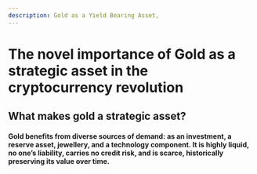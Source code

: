```yaml
---
description: Gold as a Yield Bearing Asset,
---
```


# The novel importance of Gold as a strategic asset in the cryptocurrency revolution

## What makes gold a strategic asset?

#### Gold benefits from diverse sources of demand: as an investment, a reserve asset, jewellery, and a technology component. It is highly liquid, no one’s liability, carries no credit risk, and is scarce, historically preserving its value over time.
